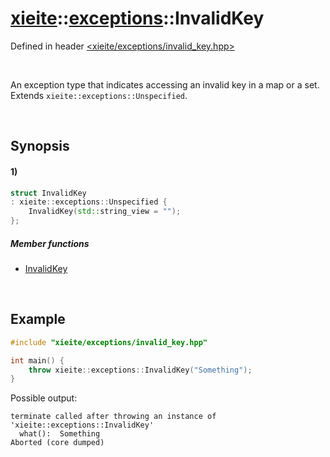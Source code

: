 # [xieite](../../xieite.md)\:\:[exceptions](../../exceptions.md)\:\:InvalidKey
Defined in header [<xieite/exceptions/invalid_key.hpp>](../../../include/xieite/exceptions/invalid_key.hpp)

&nbsp;

An exception type that indicates accessing an invalid key in a map or a set. Extends `xieite::exceptions::Unspecified`.

&nbsp;

## Synopsis
#### 1)
```cpp
struct InvalidKey
: xieite::exceptions::Unspecified {
    InvalidKey(std::string_view = "");
};
```
##### Member functions
- [InvalidKey](./structures/invalid_key/1/operators/constructor.md)

&nbsp;

## Example
```cpp
#include "xieite/exceptions/invalid_key.hpp"

int main() {
    throw xieite::exceptions::InvalidKey("Something");
}
```
Possible output:
```
terminate called after throwing an instance of 'xieite::exceptions::InvalidKey'
  what():  Something
Aborted (core dumped)
```

